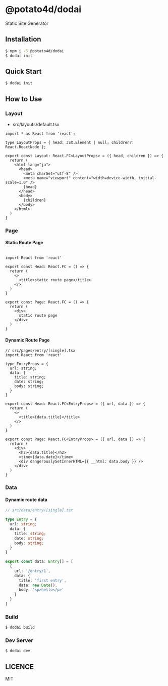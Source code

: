 # @potato4d/dodai

Static Site Generator

## Installation

```bash
$ npm i -S @potato4d/dodai
$ dodai init
```

## Quick Start

```bash
$ dodai init
```

## How to Use

### Layout

- src/layouts/default.tsx

```tsx
import * as React from 'react';

type LayoutProps = { head: JSX.Element | null; children?: React.ReactNode };

export const Layout: React.FC<LayoutProps> = ({ head, children }) => {
  return (
    <html lang="ja">
      <head>
        <meta charSet="utf-8" />
        <meta name="viewport" content="width=device-width, initial-scale=1.0" />
        {head}
      </head>
      <body>
        {children}
      </body>
    </html>
  )
}
```

### Page

#### Static Route Page

```tsx

import React from 'react'

export const Head: React.FC = () => {
  return (
    <>
      <title>static route page</title>
    </>
  )
}

export const Page: React.FC = () => {
  return (
    <div>
      static route page
    </div>
  )
}
```

#### Dynamic Route Page

```tsx
// src/pages/entry/[single].tsx
import React from 'react'

type EntryProps = {
  url: string;
  data: {
    title: string;
    date: string;
    body: string;
  }
}

export const Head: React.FC<EntryProps> = ({ url, data }) => {
  return (
    <>
      <title>{data.title}</title>
    </>
  )
}

export const Page: React.FC<EntryProps> = ({ url, data }) => {
  return (
    <div>
      <h2>{data.title}</h2>
      <time>{data.date}</time>
      <div dangerouslySetInnerHTML={{ __html: data.body }} />
    </div>
  )
}
```

### Data

#### Dynamic route data

```ts
// src/data/entry/[single].tsx

type Entry = {
  url: string;
  data: {
    title: string;
    date: string;
    body: string;
  }
}

export const data: Entry[] = [
  {
    url: '/entry/1',
    data: {
      title: 'first entry',
      date: new Date(),
      body: '<p>hello</p>'
    }
  }
]
```

### Build

```bash
$ dodai build
```

### Dev Server

```bash
$ dodai dev
```

## LICENCE

MIT
